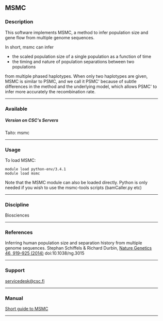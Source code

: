 ## MSMC

### Description

This software implements MSMC, a method to infer population size and
gene flow from multiple genome sequences.

In short, msmc can infer

-   the scaled population size of a single population as a function of
    time
-   the timing and nature of population separations between two
    populations

from multiple phased haplotypes. When only two haplotypes are given,
MSMC is similar to PSMC, and we call it PSMC' because of subtle
differences in the method and the underlying model, which allows PSMC'
to infer more accurately the recombination rate.

------------------------------------------------------------------------

### Available

##### Version on CSC's Servers

  
Taito: msmc

------------------------------------------------------------------------

### Usage

To load MSMC:

    module load python-env/3.4.1
    module load msmc

Note that the MSMC module can also be loaded directly. Python is only
needed if you wish to use the msmc-tools scripts (bamCaller.py etc)

------------------------------------------------------------------------

### Discipline

Biosciences  

------------------------------------------------------------------------

### References

Inferring human population size and separation history from multiple
genome sequences. Stephan Schiffels & Richard Durbin, [Nature Genetics
46, 919–925 (2014)] doi:10.1038/ng.3015

------------------------------------------------------------------------

### Support

servicedesk@csc.fi

------------------------------------------------------------------------

### Manual

[Short guide to MSMC]

------------------------------------------------------------------------

  [Nature Genetics 46, 919–925 (2014)]: http://www.nature.com/ng/journal/v46/n8/full/ng.3015.html
  [Short guide to MSMC]: https://github.com/stschiff/msmc/blob/master/guide.md
